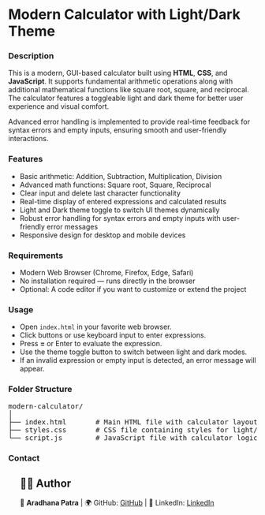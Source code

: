 <h1>Modern Calculator with Light/Dark Theme</h1>

<h3>Description</h3>
<p>
This is a modern, GUI-based calculator built using <strong>HTML</strong>, <strong>CSS</strong>, and <strong>JavaScript</strong>. 
It supports fundamental arithmetic operations along with additional mathematical functions like square root, square, and reciprocal. 
The calculator features a toggleable light and dark theme for better user experience and visual comfort.
</p>
<p>
Advanced error handling is implemented to provide real-time feedback for syntax errors and empty inputs, 
ensuring smooth and user-friendly interactions.
</p>

<h3>Features</h3>
<ul>
  <li>Basic arithmetic: Addition, Subtraction, Multiplication, Division</li>
  <li>Advanced math functions: Square root, Square, Reciprocal</li>
  <li>Clear input and delete last character functionality</li>
  <li>Real-time display of entered expressions and calculated results</li>
  <li>Light and Dark theme toggle to switch UI themes dynamically</li>
  <li>Robust error handling for syntax errors and empty inputs with user-friendly error messages</li>
  <li>Responsive design for desktop and mobile devices</li>
</ul>

<h3>Requirements</h3>
<ul>
  <li>Modern Web Browser (Chrome, Firefox, Edge, Safari)</li>
  <li>No installation required — runs directly in the browser</li>
  <li>Optional: A code editor if you want to customize or extend the project</li>
</ul>

<h3>Usage</h3>
<ul>
  <li>Open <code>index.html</code> in your favorite web browser.</li>
  <li>Click buttons or use keyboard input to enter expressions.</li>
  <li>Press <strong>=</strong> or Enter to evaluate the expression.</li>
  <li>Use the theme toggle button to switch between light and dark modes.</li>
  <li>If an invalid expression or empty input is detected, an error message will appear.</li>
</ul>

<h3>Folder Structure</h3>
<pre>
modern-calculator/
│
├── index.html       # Main HTML file with calculator layout
├── styles.css       # CSS file containing styles for light/dark themes and layout
└── script.js        # JavaScript file with calculator logic and theme toggle functionality
</pre>

<h3>Contact</h3>
<ul>
  <h2>👨‍💻 Author</h2>
<p>🚀 <b>Aradhana Patra</b> | 🌍 GitHub: <a href="https://github.com/aradhana-56">GitHub</a> | 🔗 LinkedIn: <a href="https://www.linkedin.com/in/aradhana-patra-8694642b5">LinkedIn</a></p>
</ul>

